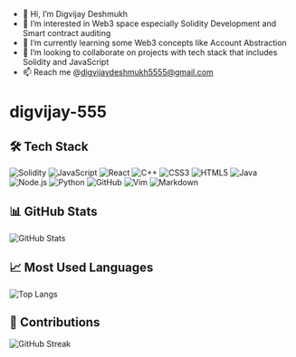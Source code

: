 - 👋 Hi, I’m Digvijay Deshmukh 
- 👀 I’m interested in Web3 space especially Solidity Development and Smart contract auditing
- 🌱 I’m currently learning some Web3 concepts like Account Abstraction
- 💞️ I’m looking to collaborate on projects with tech stack that includes Solidity and JavaScript 
- 📫 Reach me @digvijaydeshmukh5555@gmail.com 

<!---
digvijay-555/digvijay-555 is a ✨ special ✨ repository because its `README.md` (this file) appears on your GitHub profile.
You can click the Preview link to take a look at your changes.
--->
# digvijay-555

## 🛠️ Tech Stack

![Solidity](https://img.shields.io/badge/-Solidity-black?style=flat-square&logo=solidity)
![JavaScript](https://img.shields.io/badge/-JavaScript-black?style=flat-square&logo=javascript)
![React](https://img.shields.io/badge/-React-black?style=flat-square&logo=react)
![C++](https://img.shields.io/badge/-C++-black?style=flat-square&logo=cplusplus)
![CSS3](https://img.shields.io/badge/-CSS3-black?style=flat-square&logo=css3)
![HTML5](https://img.shields.io/badge/-HTML5-black?style=flat-square&logo=html5)
![Java](https://img.shields.io/badge/-Java-black?style=flat-square&logo=java)
![Node.js](https://img.shields.io/badge/-Node.js-black?style=flat-square&logo=node.js)
![Python](https://img.shields.io/badge/-Python-black?style=flat-square&logo=python)
![GitHub](https://img.shields.io/badge/-GitHub-black?style=flat-square&logo=github)
![Vim](https://img.shields.io/badge/-Vim-black?style=flat-square&logo=vim)
![Markdown](https://img.shields.io/badge/-Markdown-black?style=flat-square&logo=markdown)

## 📊 GitHub Stats

![GitHub Stats](https://github-readme-stats.vercel.app/api?username=digvijay-555&show_icons=true&theme=radical)

## 📈 Most Used Languages

![Top Langs](https://github-readme-stats.vercel.app/api/top-langs/?username=digvijay-555&layout=compact&theme=radical)

## 📅 Contributions

![GitHub Streak](https://github-readme-streak-stats.herokuapp.com/?user=digvijay-555&theme=radical)

